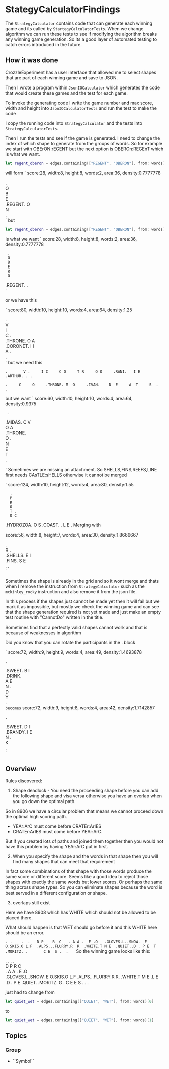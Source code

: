 # StategyCalculatorFindings

The `StrategyCalculator` contains code that can generate each winning game and its called by `StartegyCalculatorTests`.  When we change algorithm we can run these tests to see if modifying the algorithm breaks any winning game generation.  So its a good layer of automated testing to catch errors introduced in the future.

## How it was done
CrozzleExperiment has a user interface that allowed me to select shapes that are part of each winning game and save to JSON.

Then I wrote a program within `JsonIOCalculator` which generates the code that would create these games and the test for each game.

To invoke the generating code I write the game number and max score, width and height into `JsonIOCalculatorTests` and run the test to make the code

I copy the running code into `StrategyCalculator` and the tests into `StrategyCalculatorTests`.

Then I run the tests and see if the game is generated.  I need to change the index of which shape to generate from the groups of words.
So for example we start with OBErON:rEGENT but the next option is OBEROn:REGEnT which is what we want.

``` swift
let regent_oberon = edges.containing(["REGENT", "OBERON"], from: words)[0]
```
will form
`
score:28, width:8, height:8, words:2, area:36, density:0.7777778

 .      
 O      
 B      
 E      
.REGENT.
 O      
 N      
 .      
`
but
``` swift
let regent_oberon = edges.containing(["REGENT", "OBERON"], from: words)[1]
```
Is what we want 
`
score:28, width:8, height:8, words:2, area:36, density:0.7777778

     .  
     O  
     B  
     E  
     R  
     O  
.REGENT.
     .  
`

or we have this

`
score:80, width:10, height:10, words:4, area:64, density:1.25

   .      
   V      
   I      
   C .    
  .THRONE.
   O A    
.CORONET. 
   I I    
   A .    
   .    
`
but we need this

`
 .      
 V .    
 I C    
 C O    
 T R    
 O O    
.RANI.  
 I E    
.ARTHUR.
 . .    
`



`
    .    
    C    
    O    
 .THRONE.
 M  O    
.IVAN.   
 D  E    
 A  T    
 S  .    
 .       
`

but we want 
`
score:60, width:10, height:10, words:4, area:64, density:0.9375

     .    
   .MIDAS.
   C V    
   O A    
.THRONE.  
   O .    
   N      
   E      
   T      
   .      

`
Sometimes we are missing an attachment.  So SHELLS,FINS,REEFS,LINE first needs CAsTLE:sHELLS otherwise it cannot be merged 

`
score:124, width:10, height:12, words:4, area:80, density:1.55

      .   
      P   
      R   
      O   
      T . 
      O C 
.HYDROZOA.
      O S 
   .COAST.
      . L 
        E 
        . 
Merging with

score:56, width:8, height:7, words:4, area:30, density:1.8666667

   .    
   R .  
.SHELLS.
   E I  
  .FINS.
   S E  
   . .  
`


Sometimes the shape is already in the grid and so it wont merge and thats when I remove the instruction from `StrategyCalculator` such as the `mckinley_rocky` instruction and also remove it from the json file.

In this process if the shapes just cannot be made yet then it will fail but we mark it as impossible, but mostly we check the winning game and can see that the shape generation required is not yet made and just make an empty test routine with "CannotDo" written in the title.

Sometimes find that a perfectly valid shapes cannot work and that is because of weaknesses in algorithm

Did you know that you can rotate the participants in the . block

`
score:72, width:9, height:9, words:4, area:49, density:1.4693878

    .    
  .SWEET.
  B I    
.DRINK.  
  A E    
  N .    
  D      
  Y      
  .      
`
becomes
`
score:72, width:9, height:8, words:4, area:42, density:1.7142857

    .    
  .SWEET.
  D I    
.BRANDY. 
  I E    
  N .    
  K      
  .      
`

## Overview

Rules discovered:

1. Shape deadlock - You need the proceeding shape before you can add the following shape and visa versa otherwise you have an overlap when you go down the optimal path.

So in 8906 we have a circular problem that means we cannot proceed down the optimal high scoring path.
* YEAr:ArC must come before CRATEr:ArIES 
* CRATEr:ArIES must come before YEAr:ArC.

But if you created lots of paths and joined them together then you would not have this problem by having YEAr:ArC put in first.

2. When you specify the shape and the words in that shape then you will find many shapes that can meet that requirement

In fact some combinations of that shape with those words produce the same score or different score.  Seems like a good idea to reject those shapes with exactly the same words but lower scores.  Or perhaps the same thing across shape types.  So you can eliminate shapes because the word is best served in a different configuration or shape.

3. overlaps still exist

Here we have 8908 which has WHITE which should not be allowed to be placed there.

What should happen is that WET should go before it and this WHITE here should be an error.

`
   . .    .  .  
   D P    R  C  
 . A A .  E .O  
.GLOVES.L..SNOW. 
 E  O.SKIS.O L.F 
.ALPS...FLURRY.R 
 R  .WHITE.T M E 
 .QUIET..D . P E 
     T   .MORITZ.
     .       C E 
             S . 
             .   
`
So the winning game looks like this:

   . .    .  .  
   D P    R  C  
 . A A .  E .O  
.GLOVES.L..SNOW. 
 E  O.SKIS.O L.F 
.ALPS...FLURRY.R 
 R. .WHITE.T M E 
 .L  E  .D . P E 
.QUIET.  .MORITZ.
  G  .       C E 
  E          S . 
  .          .   

just had to change from

``` swift
let quiet_wet = edges.containing(["QUIET", "WET"], from: words)[0]
```

to 

``` swift
let quiet_wet = edges.containing(["QUIET", "WET"], from: words)[1]
```

## Topics

### <!--@START_MENU_TOKEN@-->Group<!--@END_MENU_TOKEN@-->

- <!--@START_MENU_TOKEN@-->``Symbol``<!--@END_MENU_TOKEN@-->
